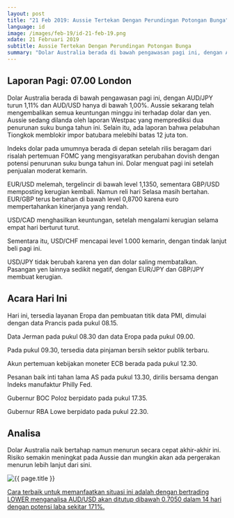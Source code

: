 ```yaml
---
layout: post
title: "21 Feb 2019: Aussie Tertekan Dengan Perundingan Potongan Bunga"
language: id
image: /images/feb-19/id-21-feb-19.png
xdate: 21 Februari 2019
subtitle: Aussie Tertekan Dengan Perundingan Potongan Bunga
summary: "Dolar Australia berada di bawah pengawasan pagi ini, dengan AUD/JPY turun 1,11% dan AUD/USD hanya di bawah 1,00%. Aussie sekarang telah mengembalikan semua keuntungan minggu ini terhadap dolar dan yen"
---
```

## Laporan Pagi: 07.00 London

Dolar Australia berada di bawah pengawasan pagi ini, dengan AUD/JPY turun 1,11% dan AUD/USD hanya di bawah 1,00%. Aussie sekarang telah mengembalikan semua keuntungan minggu ini terhadap dolar dan yen. Aussie sedang dilanda oleh laporan Westpac yang memprediksi dua penurunan suku bunga tahun ini. Selain itu, ada laporan bahwa pelabuhan Tiongkok memblokir impor batubara melebihi batas 12 juta ton.

Indeks dolar pada umumnya berada di depan setelah rilis beragam dari risalah pertemuan FOMC yang mengisyaratkan perubahan dovish dengan potensi penurunan suku bunga tahun ini. Dolar menguat pagi ini setelah penjualan moderat kemarin.

EUR/USD melemah, tergelincir di bawah level 1,1350, sementara GBP/USD memposting kerugian kembali. Namun reli hari Selasa masih bertahan. EUR/GBP terus bertahan di bawah level 0,8700 karena euro mempertahankan kinerjanya yang rendah.

USD/CAD menghasilkan keuntungan, setelah mengalami kerugian selama empat hari berturut turut.

Sementara itu, USD/CHF mencapai level 1.000 kemarin, dengan tindak lanjut beli pagi ini.

USD/JPY tidak berubah karena yen dan dolar saling membatalkan. Pasangan yen lainnya sedikit negatif, dengan EUR/JPY dan GBP/JPY membuat kerugian.

## Acara Hari Ini

Hari ini, tersedia layanan Eropa dan pembuatan titik data PMI, dimulai dengan data Prancis pada pukul 08.15.

Data Jerman pada pukul 08.30 dan data Eropa pada pukul 09.00.

Pada pukul 09.30, tersedia data pinjaman bersih sektor publik terbaru.

Akun pertemuan kebijakan moneter ECB berada pada pukul 12.30.

Pesanan baik inti tahan lama AS pada pukul 13.30, dirilis bersama dengan Indeks manufaktur Philly Fed.

Gubernur BOC Poloz berpidato pada pukul 17.35.

Gubernur RBA Lowe berpidato pada pukul 22.30.

## Analisa

Dolar Australia naik bertahap namun menurun secara cepat akhir-akhir ini. Risiko semakin meningkat pada Aussie dan mungkin akan ada pergerakan menurun lebih lanjut dari sini.

<img src="{{ site.url }}/images/feb-19/id-21-feb-19.png" alt="{{ page.title }}" title="{{ page.title }}">

<a href="%LINK%%?currency=USD&market=forex&underlying=frxAUDUSD&formname=higherlower&duration_amount=14&duration_units=d&amount=10&amount_type=stake&expiry_type=duration&barrier=0.7050" target="_blank" rel="noopener noreferrer nofollow">Cara terbaik untuk memanfaatkan situasi ini adalah dengan bertrading LOWER menganalisa AUD/USD akan ditutup dibawah 0.7050 dalam 14 hari dengan potensi laba sekitar 171%.</a>
